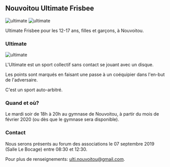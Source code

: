 ## Nouvoitou Ultimate Frisbee

![ultimate][yg ulti picture]
![ultimate][bg ulti picture]

Ultimate Frisbee pour les 12-17 ans, filles et garçons, à Nouvoitou.

### Ultimate

![ultimate][ulti_picture]

L'Ultimate est un sport collectif sans contact se jouant avec un disque.

Les points sont marqués en faisant une passe à un coéquipier dans l'en-but de l'adversaire.

C'est un sport auto-arbitré.

### Quand et où?

Le mardi soir de 18h à 20h au gymnase de Nouvoitou, à partir du mois de février 2020 (ou dès que le gymnase sera disponible).

### Contact

Nous serons présents au forum des associations le 07 septembre 2019 (Salle Le Bocage) entre 08:30 et 12:30.

Pour plus de renseignements: ulti.nouvoitou@gmail.com.


[ulti_picture]: https://i.imgur.com/v0kFOjL.png "WUCC 2014"
[yg ulti picture]: https://i.imgur.com/bXiHmoI.png "YCC 2015"
[bg ulti picture]: https://i.imgur.com/1tV71RC.png "YCC 2015"
